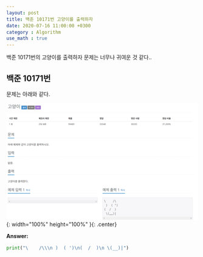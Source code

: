 ```yaml
---
layout: post
title: 백준 10171번 고양이를 출력하자 
date: 2020-07-16 11:00:00 +0300
category : Algorithm
use_math : true
---   
```


백준 10171번의 고양이를 출력하자 문제는 너무나 귀여운 것 같다.. 

## 백준 10171번 

문제는 아래와 같다.

![baekjoon6](/public/img/baekjoon6.png){: width="100%" height="100%" }{: .center}

**Answer:**

```python 
print("\    /\\\n )  ( ')\n(  /  )\n \(__)|")
```
